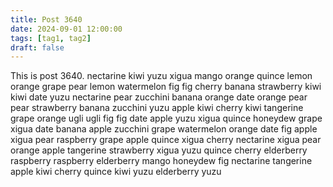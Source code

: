 ```yaml
---
title: Post 3640
date: 2024-09-01 12:00:00
tags: [tag1, tag2]
draft: false
---
```

This is post 3640.
nectarine
kiwi
yuzu
xigua
mango
orange
quince
lemon
orange
grape
pear
lemon
watermelon
fig
fig
cherry
banana
strawberry
kiwi
kiwi
date
yuzu
nectarine
pear
zucchini
banana
orange
date
orange
pear
pear
strawberry
banana
zucchini
yuzu
apple
kiwi
cherry
kiwi
tangerine
grape
orange
ugli
ugli
fig
fig
date
apple
yuzu
xigua
quince
honeydew
grape
xigua
date
banana
apple
zucchini
grape
watermelon
orange
date
fig
apple
xigua
pear
raspberry
grape
apple
quince
xigua
cherry
nectarine
xigua
pear
orange
apple
tangerine
strawberry
xigua
yuzu
quince
cherry
elderberry
raspberry
raspberry
elderberry
mango
honeydew
fig
nectarine
tangerine
apple
kiwi
cherry
quince
kiwi
yuzu
elderberry
yuzu
